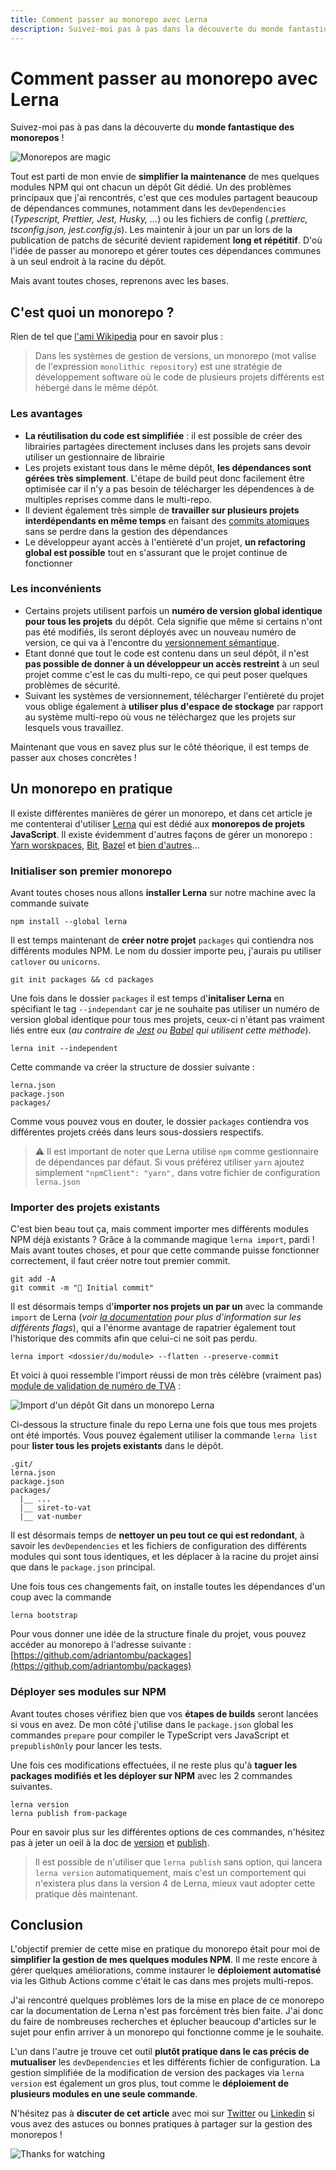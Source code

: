 ```yaml
---
title: Comment passer au monorepo avec Lerna
description: Suivez-moi pas à pas dans la découverte du monde fantastique des monorepos
---
```


# Comment passer au monorepo avec Lerna

Suivez-moi pas à pas dans la découverte du **monde fantastique des monorepos** !

![Monorepos are magic](images/2020-05-08-passez-en-monorepo-avec-lerna/rainbow.gif)

Tout est parti de mon envie de **simplifier la maintenance** de mes quelques modules NPM qui ont chacun un dépôt Git dédié. Un des problèmes principaux que j'ai rencontrés, c'est que ces modules partagent beaucoup de dépendances communes, notamment dans les `devDependencies` (_Typescript, Prettier, Jest, Husky, ..._) ou les fichiers de config (_.prettierc, tsconfig.json, jest.config.js_). Les maintenir à jour un par un lors de la publication de patchs de sécurité devient rapidement **long et répétitif**. D'où l'idée de passer au monorepo et gérer toutes ces dépendances communes à un seul endroit à la racine du dépôt.

Mais avant toutes choses, reprenons avec les bases.

## C'est quoi un monorepo ?

Rien de tel que [l'ami Wikipedia](https://en.wikipedia.org/wiki/Monorepo) pour en savoir plus :

> Dans les systèmes de gestion de versions, un monorepo (mot valise de l'expression `monolithic repository`) est une stratégie de développement software où le code de plusieurs projets différents est hébergé dans le même dépôt.

### Les avantages

- **La réutilisation du code est simplifiée** : il est possible de créer des librairies partagées directement incluses dans les projets sans devoir utiliser un gestionnaire de librairie
- Les projets existant tous dans le même dépôt, **les dépendances sont gérées très simplement**. L'étape de build peut donc facilement être optimisée car il n'y a pas besoin de télécharger les dépendences à de multiples reprises comme dans le multi-repo.
- Il devient également très simple de **travailler sur plusieurs projets interdépendants en même temps** en faisant des [commits atomiques](http://adopteungit.fr/methodologie/2017/04/26/commits-atomiques-la-bonne-approche.html) sans se perdre dans la gestion des dépendances
- Le développeur ayant accès à l'entièreté d'un projet, **un refactoring global est possible** tout en s'assurant que le projet continue de fonctionner

### Les inconvénients

- Certains projets utilisent parfois un **numéro de version global identique pour tous les projets** du dépôt. Cela signifie que même si certains n'ont pas été modifiés, ils seront déployés avec un nouveau numéro de version, ce qui va à l'encontre du [versionnement sémantique](https://semver.org/lang/fr/).
- Etant donné que tout le code est contenu dans un seul dépôt, il n'est **pas possible de donner à un développeur un accès restreint** à un seul projet comme c'est le cas du multi-repo, ce qui peut poser quelques problèmes de sécurité.
- Suivant les systèmes de versionnement, télécharger l'entièreté du projet vous oblige également à **utiliser plus d'espace de stockage** par rapport au système multi-repo où vous ne téléchargez que les projets sur lesquels vous travaillez.

Maintenant que vous en savez plus sur le côté théorique, il est temps de passer aux choses concrètes !

## Un monorepo en pratique

Il existe différentes manières de gérer un monorepo, et dans cet article je me contenterai d'utiliser [Lerna](https://lerna.js.org/) qui est dédié aux **monorepos de projets JavaScript**. Il existe évidemment d'autres façons de gérer un monorepo : [Yarn worskpaces](https://classic.yarnpkg.com/en/docs/workspaces/), [Bit](https://github.com/teambit/bit), [Bazel](https://bazel.build/) et [bien d'autres](https://github.com/korfuri/awesome-monorepo)...

### Initialiser son premier monorepo

Avant toutes choses nous allons **installer Lerna** sur notre machine avec la commande suivate

    npm install --global lerna

Il est temps maintenant de **créer notre projet** `packages` qui contiendra nos différents modules NPM. Le nom du dossier importe peu, j'aurais pu utiliser `catlover` ou `unicorns`.

    git init packages && cd packages

Une fois dans le dossier `packages` il est temps d'**initaliser Lerna** en spécifiant le tag `--independant` car je ne souhaite pas utiliser un numéro de version global identique pour tous mes projets, ceux-ci n'étant pas vraiment liés entre eux (_au contraire de [Jest](https://github.com/facebook/jest/blob/master/lerna.json) ou [Babel](https://github.com/babel/babel/blob/master/lerna.json) qui utilisent cette méthode_).

    lerna init --independent

Cette commande va créer la structure de dossier suivante :

```
lerna.json
package.json
packages/
```

Comme vous pouvez vous en douter, le dossier `packages` contiendra vos différentes projets créés dans leurs sous-dossiers respectifs.

> ⚠️ Il est important de noter que Lerna utilise `npm` comme gestionnaire de dépendances par défaut. Si vous préférez utiliser `yarn` ajoutez simplement `"npmClient": "yarn",` dans votre fichier de configuration `lerna.json`

### Importer des projets existants

C'est bien beau tout ça, mais comment importer mes différents modules NPM déjà existants ? Grâce à la commande magique `lerna import`, pardi ! Mais avant toutes choses, et pour que cette commande puisse fonctionner correctement, il faut créer notre tout premier commit.

    git add -A
    git commit -m "🎉 Initial commit"

Il est désormais temps d'**importer nos projets un par un** avec la commande `import` de Lerna (_voir [la documentation](https://github.com/lerna/lerna/tree/master/commands/import#options) pour plus d'information sur les différents flags_), qui a l'énorme avantage de rapatrier également tout l'historique des commits afin que celui-ci ne soit pas perdu.

    lerna import <dossier/du/module> --flatten --preserve-commit

Et voici à quoi ressemble l'import réussi de mon très célèbre (vraiment pas) [module de validation de numéro de TVA](https://www.npmjs.com/package/@adriantombu/vat-number) :

![Import d'un dépôt Git dans un monorepo Lerna](images/2020-05-08-passez-en-monorepo-avec-lerna/monorepo-lerna-import-project.png)

Ci-dessous la structure finale du repo Lerna une fois que tous mes projets ont été importés. Vous pouvez également utiliser la commande `lerna list` pour **lister tous les projets existants** dans le dépôt.

```
.git/
lerna.json
package.json
packages/
  |__ ...
  |__ siret-to-vat
  |__ vat-number
```

Il est désormais temps de **nettoyer un peu tout ce qui est redondant**, à savoir les `devDependencies` et les fichiers de configuration des différents modules qui sont tous identiques, et les déplacer à la racine du projet ainsi que dans le `package.json` principal.

Une fois tous ces changements fait, on installe toutes les dépendances d'un coup avec la commande

    lerna bootstrap

Pour vous donner une idée de la structure finale du projet, vous pouvez accéder au monorepo à l'adresse suivante : [https://github.com/adriantombu/packages](https://github.com/adriantombu/packages)

### Déployer ses modules sur NPM

Avant toutes choses vérifiez bien que vos **étapes de builds** seront lancées si vous en avez. De mon côté j'utilise dans le `package.json` global les commandes `prepare` pour compiler le TypeScript vers JavaScript et `prepublishOnly` pour lancer les tests.

Une fois ces modifications effectuées, il ne reste plus qu'à **taguer les packages modifiés et les déployer sur NPM** avec les 2 commandes suivantes.

    lerna version
    lerna publish from-package

Pour en savoir plus sur les différentes options de ces commandes, n'hésitez pas à jeter un oeil à la doc de [version](https://github.com/lerna/lerna/tree/master/commands/version) et [publish](https://github.com/lerna/lerna/tree/master/commands/publish).

> Il est possible de n'utiliser que `lerna publish` sans option, qui lancera `lerna version` automatiquement, mais c'est un comportement qui n'existera plus dans la version 4 de Lerna, mieux vaut adopter cette pratique dès maintenant.

## Conclusion

L'objectif premier de cette mise en pratique du monorepo était pour moi de **simplifier la gestion de mes quelques modules NPM**. Il me reste encore à gérer quelques améliorations, comme instaurer le **déploiement automatisé** via les Github Actions comme c'était le cas dans mes projets multi-repos.

J'ai rencontré quelques problèmes lors de la mise en place de ce monorepo car la documentation de Lerna n'est pas forcément très bien faite. J'ai donc du faire de nombreuses recherches et éplucher beaucoup d'articles sur le sujet pour enfin arriver à un monorepo qui fonctionne comme je le souhaite.

L'un dans l'autre je trouve cet outil **plutôt pratique dans le cas précis de mutualiser** les `devDependencies` et les différents fichier de configuration. La gestion simplifiée de la modification de version des packages via `lerna version` est également un gros plus, tout comme le **déploiement de plusieurs modules en une seule commande**.

N'hésitez pas à **discuter de cet article** avec moi sur [Twitter](https://twitter.com/adriantombu) ou [Linkedin](https://www.linkedin.com/in/adriantombu/) si vous avez des astuces ou bonnes pratiques à partager sur la gestion des monorepos !

![Thanks for watching](images/2020-05-08-passez-en-monorepo-avec-lerna/thank-you-for-watching.gif)
